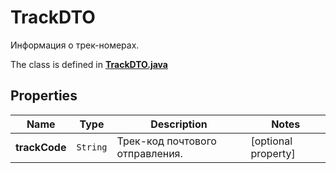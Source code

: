 

# TrackDTO

Информация о трек-номерах.

The class is defined in **[TrackDTO.java](../../src/main/java/org/openapitools/model/TrackDTO.java)**

## Properties

Name | Type | Description | Notes
------------ | ------------- | ------------- | -------------
**trackCode** | `String` | Трек-код почтового отправления. |  [optional property]




